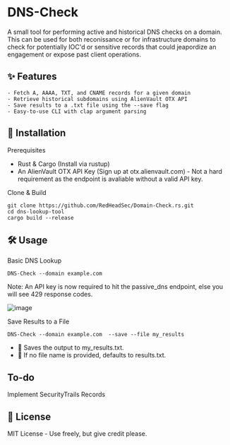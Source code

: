 # DNS-Check
A small tool for performing active and historical DNS checks on a domain. This can be used for both reconissance or for infrastructure domains to check for potentially IOC'd or sensitive records that could jeapordize an engagement or expose past client operations. 

## ✨ Features

    - Fetch A, AAAA, TXT, and CNAME records for a given domain
    - Retrieve historical subdomains using AlienVault OTX API
    - Save results to a .txt file using the --save flag
    - Easy-to-use CLI with clap argument parsing

## 🚀 Installation
Prerequisites
- Rust & Cargo (Install via rustup)
- An AlienVault OTX API Key (Sign up at otx.alienvault.com) - Not a hard requirement as the endpoint is avaliable without a valid API key. 

Clone & Build
```
git clone https://github.com/RedHeadSec/Domain-Check.rs.git
cd dns-lookup-tool
cargo build --release
```
## 🛠 Usage
Basic DNS Lookup

`DNS-Check --domain example.com`

Note: An API key is now required to hit the passive_dns endpoint, else you will see 429 response codes.

![image](https://github.com/user-attachments/assets/0f0cfb41-919f-41c2-972e-e25ef360af95)

Save Results to a File

`DNS-Check --domain example.com  --save --file my_results`

- 🔹 Saves the output to my_results.txt.
- 🔹 If no file name is provided, defaults to results.txt.

## To-do
Implement SecurityTrails Records

## 📄 License
MIT License - Use freely, but give credit please. 
